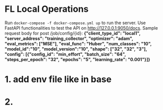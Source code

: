 # FL Local Operations


Run `docker-compose -f docker-compose.yml up` to run the server.
Use FastAPI functionalities to test the API on http://127.0.0.1:9050/docs.
Sample request body for post /job/config/{id}:
**{"client_type_id": "local1",
 "server_address": "training_collector",
 "optimizer": "adam",
 "eval_metrics": ["MSE"],
 "eval_func": "Huber",
 "num_classes": "10",
 "model_id":"10",
 "model_version":"10",
 "shape": ["32", "32", "3"],
 "config": [{"config_id": "min_effort",
   "batch_size": "64",
   "steps_per_epoch": "32",
   "epochs": "5",
   "learning_rate": "0.001"}]}**

# 1. add env file like in base
# 2. 
